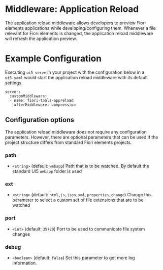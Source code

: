 # Middleware: Application Reload

The application reload middleware allows developers to preview Fiori elements applications while developing/configuring them. Whenever a file relevant for Fiori elements is changed, the application reload middleware will refresh the application preview.

# Example Configuration
Executing `ui5 serve` in your project with the configuration below in a `ui5.yaml` would start the application reload middleware with its default settings.

```
server:
  customMiddleware:
  - name: fiori-tools-appreload
    afterMiddleware: compression
```

## Configuration options
The application reload middleware does not require any configuration parameters. However, there are optional parameters that can be used if the project structure differs from standard Fiori elements projects.

### path
- `<string>` (default: `webapp`)
Path that is to be watched. By default the standard UI5 `webapp` folder is used

### ext
- `<string>` (default: `html,js,json,xml,properties,change`)
Change this parameter to select a custom set of file extensions that are to be watched

### port
- `<int>` (default: `35729`)
Port to be used to communicate file system changes

### debug
- `<boolean>` (default: `false`)
Set this parameter to get more log information.

